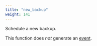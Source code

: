 ```yaml
---
title: "new_backup"
weight: 141
---
```


Schedule a new backup.

This function does *not* generate an [event](../../overview/events).
